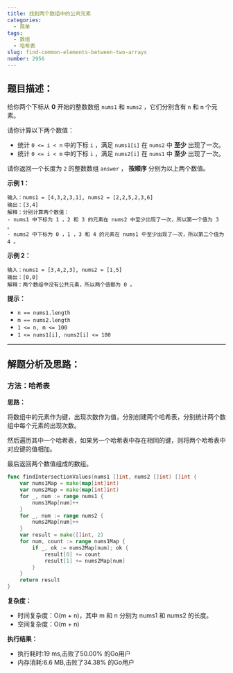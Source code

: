 ```yaml
---
title: 找到两个数组中的公共元素
categories:
  - 简单
tags: 
  - 数组
  - 哈希表
slug: find-common-elements-between-two-arrays
number: 2956
---
```


## 题目描述：

给你两个下标从 **0** 开始的整数数组 `nums1` 和 `nums2` ，它们分别含有 `n` 和 `m` 个元素。

请你计算以下两个数值：

- 统计 `0 <= i < n` 中的下标 `i` ，满足 `nums1[i]` 在 `nums2` 中 **至少** 出现了一次。
- 统计 `0 <= i < m` 中的下标 `i` ，满足 `nums2[i]` 在 `nums1` 中 **至少** 出现了一次。

请你返回一个长度为 `2` 的整数数组 `answer` ， **按顺序** 分别为以上两个数值。

**示例 1：**

```
输入：nums1 = [4,3,2,3,1], nums2 = [2,2,5,2,3,6]
输出：[3,4]
解释：分别计算两个数值：
- nums1 中下标为 1 ，2 和 3 的元素在 nums2 中至少出现了一次，所以第一个值为 3 。
- nums2 中下标为 0 ，1 ，3 和 4 的元素在 nums1 中至少出现了一次，所以第二个值为 4 。

```

**示例 2：**

```
输入：nums1 = [3,4,2,3], nums2 = [1,5]
输出：[0,0]
解释：两个数组中没有公共元素，所以两个值都为 0 。

```

**提示：**

- `n == nums1.length`
- `m == nums2.length`
- `1 <= n, m <= 100`
- `1 <= nums1[i], nums2[i] <= 100`

---
## 解题分析及思路：

### 方法：哈希表

**思路：**

将数组中的元素作为键，出现次数作为值，分别创建两个哈希表，分别统计两个数组中每个元素的出现次数。

然后遍历其中一个哈希表，如果另一个哈希表中存在相同的键，则将两个哈希表中对应键的值相加。

最后返回两个数值组成的数组。

```go
func findIntersectionValues(nums1 []int, nums2 []int) []int {
	var nums1Map = make(map[int]int)
	var nums2Map = make(map[int]int)
	for _, num := range nums1 {
		nums1Map[num]++
	}
	for _, num := range nums2 {
		nums2Map[num]++
	}
	var result = make([]int, 2)
	for num, count := range nums1Map {
		if _, ok := nums2Map[num]; ok {
			result[0] += count
			result[1] += nums2Map[num]
		}
	}
	return result
}
```

**复杂度：**

- 时间复杂度：O(m + n)，其中 m 和 n 分别为 nums1 和 nums2 的长度。
- 空间复杂度：O(m + n)

**执行结果：**

- 执行耗时:19 ms,击败了50.00% 的Go用户
- 内存消耗:6.6 MB,击败了34.38% 的Go用户

